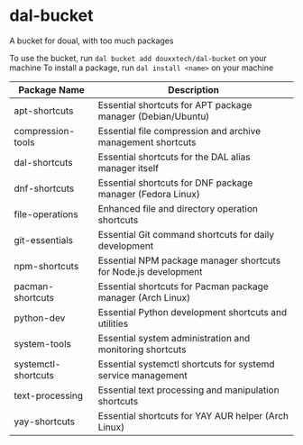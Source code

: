 # dal-bucket

A bucket for doual, with too much packages

To use the bucket, run `dal bucket add douxxtech/dal-bucket` on your machine
To install a package, run `dal install <name>` on your machine

| Package Name | Description |
|--------------|-------------|
| apt-shortcuts | Essential shortcuts for APT package manager (Debian/Ubuntu) |
| compression-tools | Essential file compression and archive management shortcuts |
| dal-shortcuts | Essential shortcuts for the DAL alias manager itself |
| dnf-shortcuts | Essential shortcuts for DNF package manager (Fedora Linux) |
| file-operations | Enhanced file and directory operation shortcuts |
| git-essentials | Essential Git command shortcuts for daily development |
| npm-shortcuts | Essential NPM package manager shortcuts for Node.js development |
| pacman-shortcuts | Essential shortcuts for Pacman package manager (Arch Linux) |
| python-dev | Essential Python development shortcuts and utilities |
| system-tools | Essential system administration and monitoring shortcuts |
| systemctl-shortcuts | Essential systemctl shortcuts for systemd service management |
| text-processing | Essential text processing and manipulation shortcuts |
| yay-shortcuts | Essential shortcuts for YAY AUR helper (Arch Linux) |
